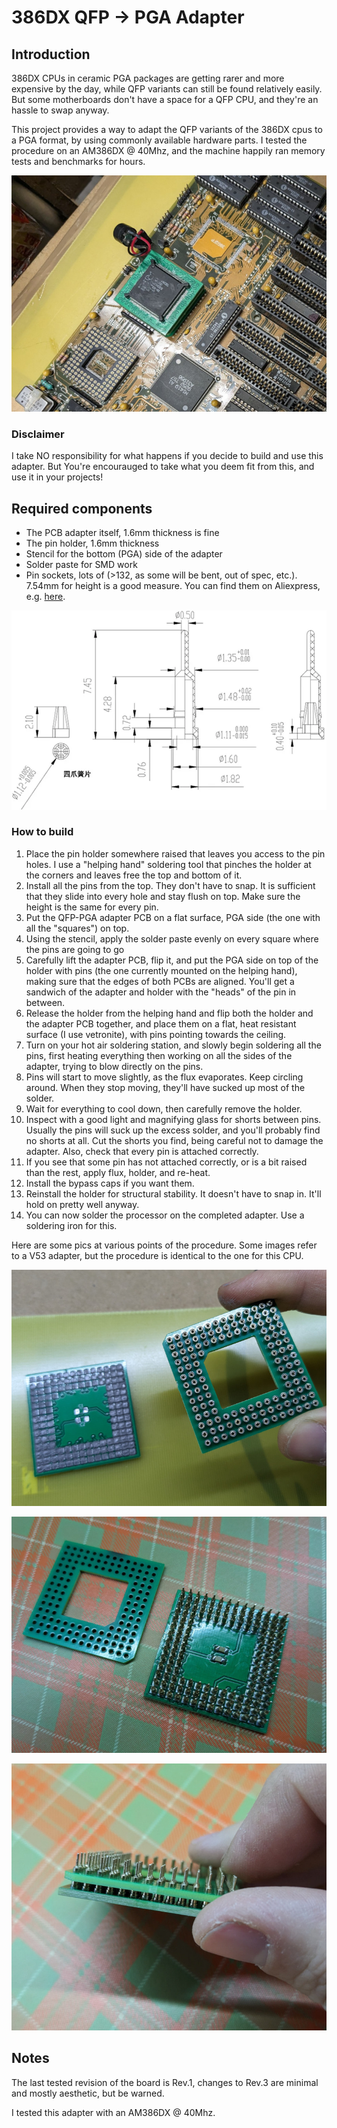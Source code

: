 # 386DX QFP -> PGA Adapter

## Introduction

386DX CPUs in ceramic PGA packages are getting rarer and more expensive by the day, while QFP variants can still be found relatively easily. But some motherboards don't have a space for a QFP CPU, and they're an hassle to swap anyway.

This project provides a way to adapt the QFP variants of the 386DX cpus to a PGA format, by using commonly available hardware parts.
I tested the procedure on an AM386DX @ 40Mhz, and the machine happily ran memory tests and benchmarks for hours.

![AM386DX and adapter soldered on motherboard](pics/installed_cpu.jpg)

### Disclaimer

I take NO responsibility for what happens if you decide to build and use this adapter. But You're encourauged to take what you deem fit from this, and use it in your projects!

## Required components

* The PCB adapter itself, 1.6mm thickness is fine
* The pin holder, 1.6mm thickness
* Stencil for the bottom (PGA) side of the adapter
* Solder paste for SMD work
* Pin sockets, lots of (>132, as some will be bent, out of spec, etc.). 7.54mm for height is a good measure. You can find them on Aliexpress, e.g. [here](https://www.aliexpress.com/item/1005003484780787.html).

![Pin socket specs](pics/pin_socket_specs.webp)

### How to build

1. Place the pin holder somewhere raised that leaves you access to the pin holes. I use a "helping hand" soldering tool that pinches the holder at the corners and leaves free the top and bottom of it.
2. Install all the pins from the top. They don't have to snap. It is sufficient that they slide into every hole and stay flush on top. Make sure the height is the same for every pin.
3. Put the QFP-PGA adapter PCB on a flat surface, PGA side (the one with all the "squares") on top.
4. Using the stencil, apply the solder paste evenly on every square where the pins are going to go
5. Carefully lift the adapter PCB, flip it, and put the PGA side on top of the holder with pins (the one currently mounted on the helping hand), making sure that the edges of both PCBs are aligned. You'll get a sandwich of the adapter and holder with the "heads" of the pin in between.
6. Release the holder from the helping hand and flip both the holder and the adapter PCB together, and place them on a flat, heat resistant surface (I use vetronite), with pins pointing towards the ceiling.
7. Turn on your hot air soldering station, and slowly begin soldering all the pins, first heating everything then working on all the sides of the adapter, trying to blow directly on the pins.
8. Pins will start to move slightly, as the flux evaporates. Keep circling around. When they stop moving, they'll have sucked up most of the solder.
9. Wait for everything to cool down, then carefully remove the holder.
10. Inspect with a good light and magnifying glass for shorts between pins. Usually the pins will suck up the excess solder, and you'll probably find no shorts at all. Cut the shorts you find, being careful not to damage the adapter. Also, check that every pin is attached correctly.
11. If you see that some pin has not attached correctly, or is a bit raised than the rest, apply flux, holder, and re-heat.
12. Install the bypass caps if you want them.
13. Reinstall the holder for structural stability. It doesn't have to snap in. It'll hold on pretty well anyway.
14. You can now solder the processor on the completed adapter. Use a soldering iron for this.

Here are some pics at various points of the procedure. Some images refer to a V53 adapter, but the procedure is identical to the one for this CPU.

![Adapter with solder paste and holder with pins](pics/holder_and_adapter.jpg)

![Adapter with soldered pins and caps](pics/adapter_soldered_bottom.jpg)

![Adapter and holder sandwiched together](pics/sandwich.jpg)

## Notes

The last tested revision of the board is Rev.1, changes to Rev.3 are minimal and mostly aesthetic, but be warned.

I tested this adapter with an AM386DX @ 40Mhz.

